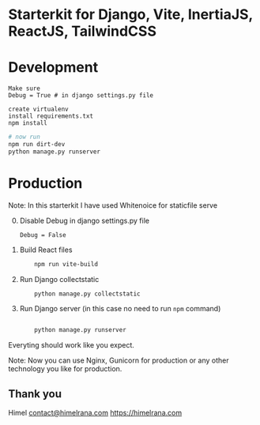 # Starterkit for Django, Vite, InertiaJS, ReactJS, TailwindCSS

# Development

```
Make sure
Debug = True # in django settings.py file
```
```
create virtualenv
install requirements.txt
npm install
```

```bash
# now run
npm run dirt-dev
python manage.py runserver
```

# Production
Note: In this starterkit I have used Whitenoice for staticfile serve

0. Disable Debug in django settings.py file

    ```
    Debug = False

    ```

1. Build React files
    ```bash
        npm run vite-build
    ```
2. Run Django collectstatic

    ```bash
        python manage.py collectstatic
    ```
3. Run Django server (in this case no need to run `npm` command)

    ```bash

        python manage.py runserver

    ```
    
Everyting should work like you expect. 

Note: Now you can use Nginx, Gunicorn for production or any other technology you like for production.

Thank you
------------------
Himel
contact@himelrana.com
https://himelrana.com